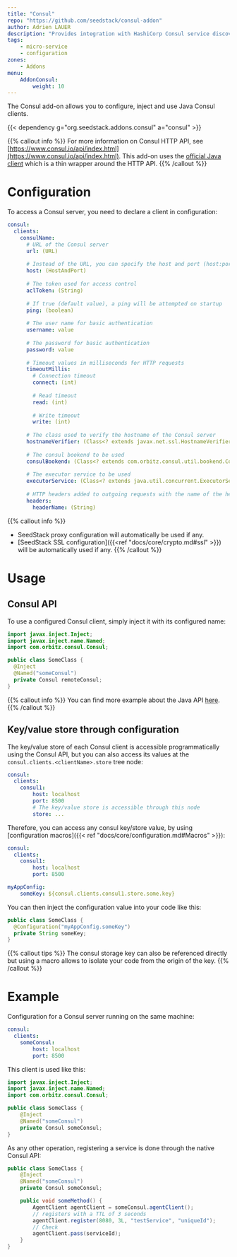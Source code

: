 ```yaml
---
title: "Consul"
repo: "https://github.com/seedstack/consul-addon"
author: Adrien LAUER
description: "Provides integration with HashiCorp Consul service discovery and distributed configuration."
tags:
    - micro-service
    - configuration
zones:
    - Addons
menu:
    AddonConsul:
        weight: 10
---
```


The Consul add-on allows you to configure, inject and use Java Consul clients.

{{< dependency g="org.seedstack.addons.consul" a="consul" >}}

{{% callout info %}}
For more information on Consul HTTP API, see [https://www.consul.io/api/index.html](https://www.consul.io/api/index.html).
This add-on uses the [official Java client](https://github.com/OrbitzWorldwide/consul-client) which is a thin wrapper around the HTTP API.
{{% /callout %}}

# Configuration

To access a Consul server, you need to declare a client in configuration:

```yaml
consul:
  clients:
    consulName:
      # URL of the Consul server 
      url: (URL)
      
      # Instead of the URL, you can specify the host and port (host:port) of the Consul server
      host: (HostAndPort)
      
      # The token used for access control
      aclToken: (String)
      
      # If true (default value), a ping will be attempted on startup
      ping: (boolean)
      
      # The user name for basic authentication
      username: value
      
      # The password for basic authentication
      password: value
      
      # Timeout values in milliseconds for HTTP requests
      timeoutMillis:
        # Connection timeout
        connect: (int)
        
        # Read timeout
        read: (int)
        
        # Write timeout
        write: (int)
        
      # The class used to verify the hostname of the Consul server
      hostnameVerifier: (Class<? extends javax.net.ssl.HostnameVerifier>)
      
      # The consul bookend to be used
      consulBookend: (Class<? extends com.orbitz.consul.util.bookend.ConsulBookend>)
      
      # The executor service to be used
      executorService: (Class<? extends java.util.concurrent.ExecutorService>)
      
      # HTTP headers added to outgoing requests with the name of the header as key  
      headers:
        headerName: (String)
```

{{% callout info %}}
* SeedStack proxy configuration will automatically be used if any.
* [SeedStack SSL configuration]({{<ref "docs/core/crypto.md#ssl" >}}) will be automatically used if any. 
{{% /callout %}}

# Usage

## Consul API

To use a configured Consul client, simply inject it with its configured name:

```java
import javax.inject.Inject;
import javax.inject.name.Named;
import com.orbitz.consul.Consul;

public class SomeClass {
  @Inject
  @Named("someConsul")
  private Consul remoteConsul;
}
```

{{% callout info %}}
You can find more example about the Java API [here](https://github.com/OrbitzWorldwide/consul-client).
{{% /callout %}}

## Key/value store through configuration

The key/value store of each Consul client is accessible programmatically using the Consul API, but you can also access
its values at the `consul.clients.<clientName>.store` tree node: 

```yaml
consul:
  clients:
    consul1:
        host: localhost
        port: 8500
        # The key/value store is accessible through this node
        store: ...
```

Therefore, you can access any consul key/store value, by using [configuration macros]({{< ref "docs/core/configuration.md#Macros" >}}):

```yaml
consul:
  clients:
    consul1:
        host: localhost
        port: 8500

myAppConfig:
    someKey: ${consul.clients.consul1.store.some.key}
```

You can then inject the configuration value into your code like this:

```java
public class SomeClass {
  @Configuration("myAppConfig.someKey")
  private String someKey;     
}
```

{{% callout tips %}}
The consul storage key can also be referenced directly but using a macro allows to isolate your code from the origin of the
key.
{{% /callout %}}

# Example

Configuration for a Consul server running on the same machine:

```yaml
consul:
  clients:
    someConsul:
        host: localhost
        port: 8500
```

This client is used like this:

```java
import javax.inject.Inject;
import javax.inject.name.Named;
import com.orbitz.consul.Consul;

public class SomeClass {
    @Inject
    @Named("someConsul")
    private Consul someConsul;
}
```

As any other operation, registering a service is done through the native Consul API:

```java
public class SomeClass {
    @Inject
    @Named("someConsul")
    private Consul someConsul;

    public void someMethod() {
        AgentClient agentClient = someConsul.agentClient();
        // registers with a TTL of 3 seconds
        agentClient.register(8080, 3L, "testService", "uniqueId");
        // Check
        agentClient.pass(serviceId);    
    }
}
```
